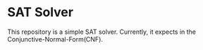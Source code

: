 # SAT Solver

This repository is a simple SAT solver. Currently, it expects in the Conjunctive-Normal-Form(CNF).
